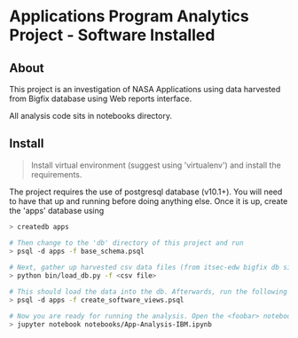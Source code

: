 # Applications Program Analytics Project - Software Installed 

## About
This project is an investigation of NASA Applications using data harvested from Bigfix database using Web reports interface.

All analysis code sits in notebooks directory. 

## Install

> Install virtual environment (suggest using 'virtualenv') and install the requirements.

The project requires the use of postgresql database (v10.1+). You will need to have that
up and running before doing anything else. Once it is up, create the 'apps' database using

```bash
> createdb apps

# Then change to the 'db' directory of this project and run
> psql -d apps -f base_schema.psql
 
# Next, gather up harvested csv data files (from itsec-edw bigfix db site) and run  
> python bin/load_db.py -f <csv file> 

# This should load the data into the db. Afterwards, run the following 
> psql -d apps -f create_software_views.psql 

# Now you are ready for running the analysis. Open the <foobar> notebook using jupyter
> jupyter notebook notebooks/App-Analysis-IBM.ipynb 
```

